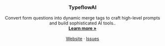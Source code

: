 <!-- PROJECT LOGO -->
<p align="center">
  <a href="https://github.com/typeflowai/typeflowai>
   <img src="https://user-images.githubusercontent.com/8019099/210054112-5955e812-a76e-4160-9ddd-58f2c72f1cce.png" alt="Logo">
  </a>

  <h3 align="center">TypeflowAI</h3>

  <p align="center">
    Convert form questions into dynamic merge tags to craft high-level prompts and build sophisticated AI tools..
    <br />
    <a href="https://typeflowai.com"><strong>Learn more »</strong></a>
    <br />
    <br />
    <a href="https://typeflowai.com">Website</a>
    ·
    <a href="https://github.com/typeflowai/typeflowai/issues">Issues</a>
  </p>
</p>
